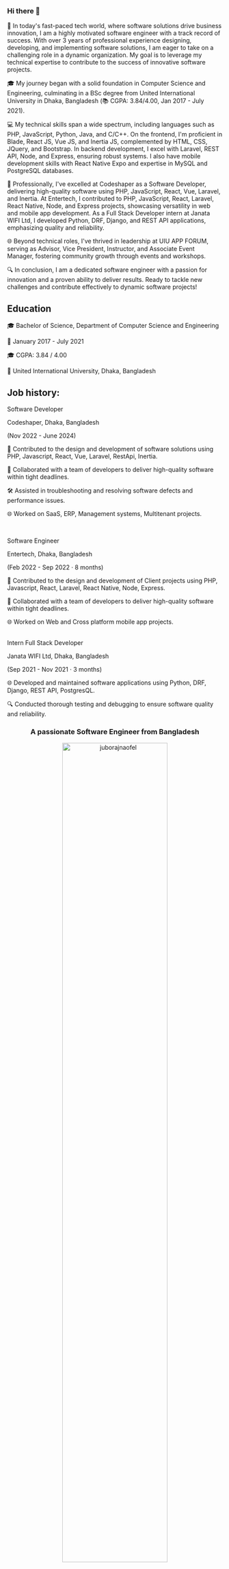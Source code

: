 
<!---<div align="left">
&nbsp;&nbsp;( &nbsp; (&nbsp;<br>
&nbsp;&nbsp;&nbsp;&nbsp;)&nbsp;&nbsp;)<br>
...................<br>
|&nbsp;&nbsp;&nbsp;&nbsp;&nbsp;&nbsp;&nbsp;&nbsp;&nbsp;;&nbsp;&nbsp;;&nbsp;&nbsp;|]<br>
\&nbsp;&nbsp;&nbsp;&nbsp;&nbsp;&nbsp;&nbsp;&nbsp;&nbsp;&nbsp;&nbsp;&nbsp;&nbsp;/<br>
&nbsp;&nbsp;`-------'<br> -->



### Hi there 👋<br>
<p align="left">

🌟 In today's fast-paced tech world, where software solutions drive business innovation, I am a highly motivated software engineer with a track record of success. With over 3 years of professional experience designing, developing, and implementing software solutions, I am eager to take on a challenging role in a dynamic organization. My goal is to leverage my technical expertise to contribute to the success of innovative software projects.

🎓 My journey began with a solid foundation in Computer Science and Engineering, culminating in a BSc degree from United International University in Dhaka, Bangladesh (📚 CGPA: 3.84/4.00, Jan 2017 - July 2021).

💻 My technical skills span a wide spectrum, including languages such as PHP, JavaScript, Python, Java, and C/C++. On the frontend, I'm proficient in Blade, React JS, Vue JS, and Inertia JS, complemented by HTML, CSS, JQuery, and Bootstrap. In backend development, I excel with Laravel, REST API, Node, and Express, ensuring robust systems. I also have mobile development skills with React Native Expo and expertise in MySQL and PostgreSQL databases.

🚀 Professionally, I've excelled at Codeshaper as a Software Developer, delivering high-quality software using PHP, JavaScript, React, Vue, Laravel, and Inertia. At Entertech, I contributed to PHP, JavaScript, React, Laravel, React Native, Node, and Express projects, showcasing versatility in web and mobile app development. As a Full Stack Developer intern at Janata WIFI Ltd, I developed Python, DRF, Django, and REST API applications, emphasizing quality and reliability.

🌐 Beyond technical roles, I've thrived in leadership at UIU APP FORUM, serving as Advisor, Vice President, Instructor, and Associate Event Manager, fostering community growth through events and workshops.

🔍 In conclusion, I am a dedicated software engineer with a passion for innovation and a proven ability to deliver results. Ready to tackle new challenges and contribute effectively to dynamic software projects!


## Education

🎓 Bachelor of Science, Department of Computer Science and Engineering

📅 January 2017 - July 2021

🎓 CGPA: 3.84 / 4.00

🏫 United International University, Dhaka, Bangladesh




## Job history:

Software Developer

Codeshaper, Dhaka, Bangladesh

(Nov 2022 - June 2024)

🚀 Contributed to the design and development of software solutions using PHP, Javascript, React, Vue, Laravel, RestApi, Inertia.

👥 Collaborated with a team of developers to deliver high-quality software within tight deadlines.

🛠️ Assisted in troubleshooting and resolving software defects and performance issues.

🌐 Worked on SaaS, ERP, Management systems, Multitenant projects.

<br>


Software Engineer

Entertech, Dhaka, Bangladesh

(Feb 2022 - Sep 2022 · 8 months)

🌟 Contributed to the design and development of Client projects using PHP, Javascript, React, Laravel, React Native, Node, Express.

👥 Collaborated with a team of developers to deliver high-quality software within tight deadlines.

🌐 Worked on Web and Cross platform mobile app projects.
<br>
<br>


Intern Full Stack Developer

Janata WIFI Ltd, Dhaka, Bangladesh

(Sep 2021 - Nov 2021 · 3 months)

🌐 Developed and maintained software applications using Python, DRF, Django, REST API, PostgresQL.

🔍 Conducted thorough testing and debugging to ensure software quality and reliability.
<br>



<h3 align="center">A passionate Software Engineer from Bangladesh</h3>

<!--<p align="left"> <img src="https://komarev.com/ghpvc/?username=juborajnaofel&label=Profile%20views&color=0e75b6&style=flat" alt="juborajnaofel" /> </p>-->

<p align="center"> <a href="https://github.com/ryo-ma/github-profile-trophy"><img width="70%" src="https://github-profile-trophy.vercel.app/?username=juborajnaofel&theme=juicyfresh&row=1&column=7" alt="juborajnaofel" /></a> </p>
<hr>

<h2> Juboraj Naofel's Skills </h2>

Here you will find a comprehensive list of my professional skills and expertise. I am passionate about programming, web development, teaching, and leadership. Feel free to explore the skills I have acquired throughout my career.

| Category                 | Skills                                                                                          |
| ------------------------ | ----------------------------------------------------------------------------------------------- |
| Programming Languages    | PHP, JavaScript, Python, Java, C/C++                                                            |
| Web Development          | HTML, CSS, Laravel, Vue, React, Node.js, Express.js, Tailwind, Ajax, JQuery, Bootstrap          |
| Database Technologies    | MySQL, PostgreSQL                                                                               |
| Version Control          | Git, GitHub                                                                                     |
| Software Development     | DSA, OOP                                                                                        |
| APIs                     | RESTful API, Postmen                                                                            |
| Machine Learning         | Scikitlearn, numpy, pandas, matplotlib                                                          |



<h2> Juboraj Naofel's Education </h2>

- Bachelor of Science in Computer Science and Engineering (BSc. CSE)

For a more detailed overview of my professional background and experiences, please visit,
  
</p>
<p>
<a href="https://linkedin.com/in/juborajnaofel" target="blank"><img align="center" src="https://raw.githubusercontent.com/rahuldkjain/github-profile-readme-generator/master/src/images/icons/Social/linked-in-alt.svg" alt="juborajnaofel" height="30" width="40" /></a>
<a href="https://medium.com/@juborajnaofel" target="blank"><img align="center" src="https://raw.githubusercontent.com/rahuldkjain/github-profile-readme-generator/master/src/images/icons/Social/medium.svg" alt="@juborajnaofel" height="30" width="40" /></a>
<a href="https://www.youtube.com/c/judemy" target="blank"><img align="center" src="https://raw.githubusercontent.com/rahuldkjain/github-profile-readme-generator/master/src/images/icons/Social/youtube.svg" alt="judemy" height="30" width="40" /></a>
</p>
<a href="https://juborajnaofel.xyz">https://juborajnaofel.xyz</a>
</div>

<!--
<p align="center"><img width="70%" src="https://github-readme-stats.vercel.app/api?username=juborajnaofel&show_icons=true&locale=en&theme=radical" alt="juborajnaofel" /></p> -->

